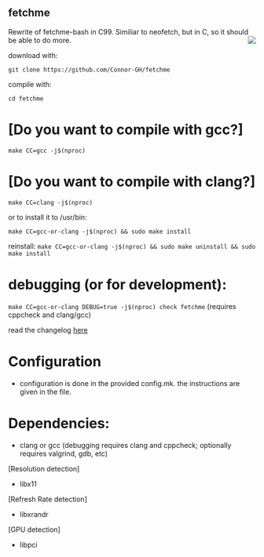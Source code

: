 ## fetchme
Rewrite of fetchme-bash in C99. Similiar to neofetch, but in C, so it should be able to do more.
<img src="https://user-images.githubusercontent.com/72793802/177895040-738fffa7-4ce1-4a70-b3e1-e6413702f2b6.png" align="right">

download with:

``git clone https://github.com/Connor-GH/fetchme``

compile with:

``cd fetchme``

# [Do you want to compile with gcc?]

``make CC=gcc -j$(nproc)``

# [Do you want to compile with clang?]

``make CC=clang -j$(nproc)``

or to install it to /usr/bin:

``make CC=gcc-or-clang -j$(nproc) && sudo make install``

reinstall:
``make CC=gcc-or-clang -j$(nproc) && sudo make uninstall && sudo make install``

# debugging (or for development):

``make CC=gcc-or-clang DEBUG=true -j$(nproc) check fetchme`` (requires cppcheck and clang/gcc)


read the changelog
<a href="docs/CHANGELOG.md">here</a>

# Configuration
- configuration is done in the provided config.mk. the instructions are given in the file.

# Dependencies:
- clang or gcc (debugging requires clang and cppcheck; optionally requires valgrind, gdb, etc)

[Resolution detection]
- libx11

[Refresh Rate detection]
- libxrandr

[GPU detection]
- libpci
